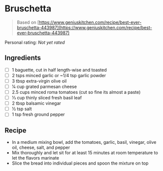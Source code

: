 <!-- Needs Manual Review -->

# Bruschetta

> Based on [https://www.geniuskitchen.com/recipe/best-ever-bruschetta-443987](https://www.geniuskitchen.com/recipe/best-ever-bruschetta-443987)

<!-- rating=0; (User can specify rating on scale of 1-5) -->
<!-- AUTO-UserRating -->
Personal rating: *Not yet rated*
<!-- /AUTO-UserRating -->

<!-- name_image=None; (User can specify image name) -->
<!-- AUTO-Image -->
<!-- TODO: Capture image -->
<!-- /AUTO-Image -->

## Ingredients

* [ ] 1 baguette, cut in half length-wise and toasted
* [ ] 2 tsps minced garlic or ~1/4 tsp garlic powder
* [ ] 3 tbsp extra-virgin olive oil
* [ ] 1⁄4 cup grated parmesan cheese
* [ ] 2.5 cups minced roma tomatoes (cut so fine its almost a paste)
* [ ] 1⁄3 cup thinly sliced fresh basil leaf
* [ ] 2 tbsp balsamic vinegar
* [ ] 1⁄2 tsp salt
* [ ] 1 tsp fresh ground pepper

## Recipe

* In a medium mixing bowl, add the tomatoes, garlic, basil, vinegar, olive oil, cheese, salt, and pepper
* Mix thoroughly and let sit for at least 15 minutes at room temperature to let the flavors marinate
* Slice the bread into individual pieces and spoon the mixture on top
